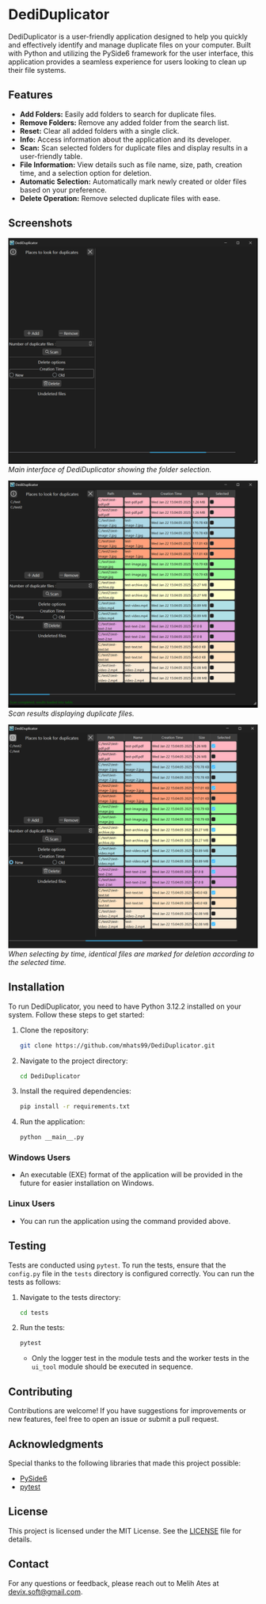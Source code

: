 # DediDuplicator

DediDuplicator is a user-friendly application designed to help you quickly and effectively identify and manage duplicate files on your computer. Built with Python and utilizing the PySide6 framework for the user interface, this application provides a seamless experience for users looking to clean up their file systems.

## Features

- **Add Folders:** Easily add folders to search for duplicate files.
- **Remove Folders:** Remove any added folder from the search list.
- **Reset:** Clear all added folders with a single click.
- **Info:** Access information about the application and its developer.
- **Scan:** Scan selected folders for duplicate files and display results in a user-friendly table.
- **File Information:** View details such as file name, size, path, creation time, and a selection option for deletion.
- **Automatic Selection:** Automatically mark newly created or older files based on your preference.
- **Delete Operation:** Remove selected duplicate files with ease.

## Screenshots

![Main Interface](\image\main_window.png)
*Main interface of DediDuplicator showing the folder selection.*

![Scan Results](\image\scan_window.png)
*Scan results displaying duplicate files.*

![Selection By Time Results](\image\select_window.png)
*When selecting by time, identical files are marked for deletion according to the selected time.*

## Installation

To run DediDuplicator, you need to have Python 3.12.2 installed on your system. Follow these steps to get started:

1. Clone the repository:

   ```bash
   git clone https://github.com/mhats99/DediDuplicator.git
   ```

2. Navigate to the project directory:

   ```bash
   cd DediDuplicator
   ```

3. Install the required dependencies:

   ```bash
   pip install -r requirements.txt
   ```

4. Run the application:

   ```bash
   python __main__.py
   ```

### Windows Users

- An executable (EXE) format of the application will be provided in the future for easier installation on Windows.

### Linux Users

- You can run the application using the command provided above.

## Testing

Tests are conducted using `pytest`. To run the tests, ensure that the `config.py` file in the `tests` directory is configured correctly. You can run the tests as follows:

1. Navigate to the tests directory:

   ```bash
   cd tests
   ```

2. Run the tests:

   ```bash
   pytest
   ```

   - Only the logger test in the module tests and the worker tests in the `ui_tool` module should be executed in sequence.

## Contributing

Contributions are welcome! If you have suggestions for improvements or new features, feel free to open an issue or submit a pull request.

## Acknowledgments

Special thanks to the following libraries that made this project possible:

- [PySide6](https://pyside.org/)
- [pytest](https://pytest.org/)

## License

This project is licensed under the MIT License. See the [LICENSE](LICENSE) file for details.

## Contact

For any questions or feedback, please reach out to Melih Ates at <devix.soft@gmail.com>.
